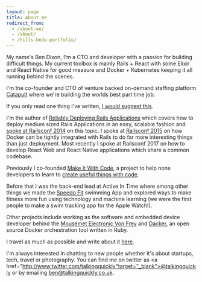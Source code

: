 ```yaml
---
layout: page
title: About me
redirect_from:
  - /about-me/
  - /about/
  - /hills-bede-portfolio/
---
```


My name's Ben Dixon, I'm a CTO and developer with a passion for building difficult things. My current toolbox is mainly Rails + React with some Elixir and React Native for good measure and Docker + Kubernetes keeping it all running behind the scenes.

I'm the co-founder and CTO of venture backed on-demand staffing platform <a target="_blank" href="https://www.joincatapult.com">Catapult</a> where we're building the worlds best part time job.

If you only read one thing I've written, [I would suggest this](/2015/04/what-id-tell-myself-about-startups/).

I'm the author of <a href="https://leanpub.com/deploying_rails_applications"
target="_blank">Reliably Deploying Rails Applications</a> which covers how
to deploy medium sized Rails Applications in an easy, scalable fashion and <a href="/deploying_rails/" target="_blank">spoke at Railsconf 2014</a> on this topic. I spoke at <a href="/railsconf2015/">Railsconf 2015</a> on how Docker can be tightly integrated with Rails to do far more interesting things than just deployment. Most recently I spoke at Railsconf 2017 on how to develop React Web and React Native applications which share a common codebase.

Previously I co-founded <a href="http://www.makeitwithcode.com/" target="_blank">Make It With Code</a>, a project to help none developers to learn to <a href="/2014/01/teaching-people-to-code/" target="_blank">create useful things with code</a>.

Before that I was the back-end lead at Active In Time where among other things we made the <a href="http://www.speedo.com/getspeedofit/getspeedofit_1/getspeedofitapp/gsfapplandingpage.html" target="_blank">Speedo Fit</a> swimming App and explored ways to make fitness more fun using technology and machine learning (we were the first people to make a swim tracking app for the Apple Watch!).

Other projects include working as the software and embedded device developer behind the <a href="http://www.mousemet.com/" target="_blank">Mousemet Electronic Von Frey</a> and <a href="https://github.com/talkingquickly/dacker">Dacker</a>, an open source Docker orchestration tool written in Ruby.

I travel as much as possible and write about it [here](/travel).

I'm always interested in chatting to new people whether it's about startups, tech, travel or photography. You can find me on twitter as <a href="http://www.twitter.com/talkingquickly"target="_blank">@talkingquickly</a> or by emailing <a href="mailto:ben@talkingquickly.co.uk">ben@talkingquickly.co.uk</a>.
